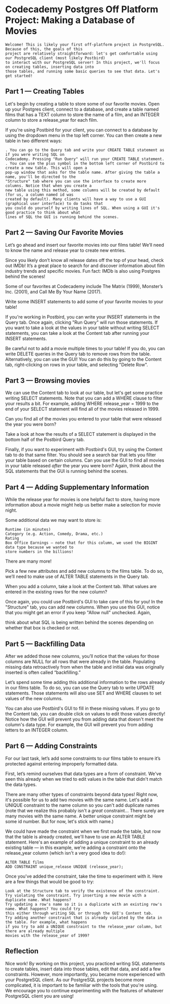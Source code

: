 
# Codecademy Postgres Off Platform Project: Making a Database of Movies
```
Welcome! This is likely your first off-platform project in PostgreSQL. Because of this, the goals of this
project are relatively straightforward: let's get comfortable using our PostgreSQL client (most likely Postbird)
to interact with our PostgreSQL server! In this project, we'll focus on creating tables, inserting data into
those tables, and running some basic queries to see that data. Let's get started!
```
## Part 1 — Creating Tables

Let's begin by creating a table to store some of our favorite movies. Open up your Postgres client, connect to a
database, and create a table named films that has a TEXT column to store the name of a film, and an
INTEGER column to store a release_year for each film.

If you're using Postbird for your client, you can connect to a database by using the dropdown menu in the top
left corner. You can then create a new table in two different ways:

```
. You can go to the Query tab and write your CREATE TABLE statement as if you were writing SQL on
Codecademy. Pressing "Run Query" will run your CREATE TABLE statement.
. You can use the plus symbol in the bottom left corner of Postbird to create a new table. This will open a
pop-up window that asks for the table name. After giving the table a name, you'll be directed to the
"Structure" tab where you can use the interface to create more columns. Notice that when you create a
new table using this method, some columns will be created by default (for us, a column named id was
created by default). Many clients will have a way to use a GUI (graphical user interface) to do tasks that
you could do yourself by writing lines of SQL. When using a GUI it's good practice to think about what
lines of SQL the GUI is running behind the scenes.
```
## Part 2 — Saving Our Favorite Movies

Letʼs go ahead and insert our favorite movies into our films table! Weʼll need to know the name and release
year to create new entries.

Since you likely donʼt know all release dates off the top of your head, check out IMDb! Itʼs a great place to
search for and discover information about film industry trends and specific movies. Fun fact: IMDb is also using
Postgres behind the scenes!


Some of our favorites at Codecademy include The Matrix (1999), Monsterʼs Inc. (2001), and Call Me By Your
Name (2017).

Write some INSERT statements to add some of your favorite movies to your table!

If you're working in Postbird, you can write your INSERT statements in the Query tab. Once again, clicking "Run
Query" will run those statements. If you want to take a look at the values in your table without writing SELECT
statements, you can take a look at the Content tab after running your INSERT statements.

Be careful not to add a movie multiple times to your table! If you do, you can write DELETE queries in the Query
tab to remove rows from the table. Alternatively, you can use the GUI! You can do this by going to the Content
tab, right-clicking on rows in your table, and selecting "Delete Row".

## Part 3 — Browsing movies

We can use the Content tab to look at our table, but let's get some practice writing SELECT statements. Note
that you can add a WHERE clause to filter your results a bit. For example, adding WHERE release_year =
1999 to the end of your SELECT statement will find all of the movies released in 1999.

Can you find all of the movies you entered to your table that were released the year you were born?

Take a look at how the results of a SELECT statement is displayed in the bottom half of the Postbird Query tab.

Finally, if you want to experiment with Postbird's GUI, try using the Content tab to do that same filter. You
should see a search bar that lets you filter your table based on certain columns. Can you use the GUI to find all
movies in your table released _after_ the year you were born? Again, think about the SQL statements that the GUI
is running behind the scenes.

## Part 4 — Adding Supplementary Information

While the release year for movies is one helpful fact to store, having more information about a movie might help
us better make a selection for movie night.

Some additional data we may want to store is:

```
Runtime (in minutes)
Category (e.g. Action, Comedy, Drama, etc.)
Rating
Box Office Earnings — note that for this column, we used the BIGINT data type because we wanted to
store numbers in the billions!
```
There are many more!

Pick a few new attributes and add new columns to the films table. To do so, weʼll need to make use of ALTER
TABLE statements in the Query tab.

When you add a column, take a look at the Content tab. What values are entered in the existing rows for the
new column?

Once again, you could use Postbird's GUI to take care of this for you! In the "Structure" tab, you can add new
columns. When you use this GUI, notice that you might get an error if you keep "Allow null" unchecked. Again,


think about what SQL is being written behind the scenes depending on whether that box is checked or not.

## Part 5 — Backfilling Data

After we added those new columns, youʼll notice that the values for those columns are NULL for all rows that
were already in the table. Populating missing data retroactively from when the table and initial data was
originally inserted is often called “backfilling.”

Letʼs spend some time adding this additional information to the rows already in our films table. To do so, you
can use the Query tab to write UPDATE statements. Those statements will also use SET and WHERE clauses to
set values of the new columns.

You can also use Postbird's GUI to fill in these missing values. If you go to the Content tab, you can double click
on values to edit those values directly! Notice how the GUI will prevent you from adding data that doesn't meet
the column's data type. For example, the GUI will prevent you from adding letters to an INTEGER column.

## Part 6 — Adding Constraints

For our last task, letʼs add some constraints to our films table to ensure itʼs protected against entering
improperly formatted data.

First, letʼs remind ourselves that data types are a form of constraint. We've seen this already when we tried to
edit values in the table that didn't match the data types.

There are many other types of constraints beyond data types! Right now, it's possible for us to add two movies
with the same name. Let's add a UNIQUE constraint to the name column so you can't add duplicate names
(note that we realize this probably isn't a _great_ constraint... There surely are many movies with the same name.
A better unique constraint might be some id number. But for now, let's stick with name.)

We could have made the constraint when we first made the table, but now that the table is already created,
we'll have to use an ALTER TABLE statement. Here's an example of adding a unique constraint to an already
existing table — in this example, we're adding a constraint onto the release_year column (which isn't a very
good idea to do!):

```
ALTER TABLE films
ADD CONSTRAINT unique_release UNIQUE (release_year);
```
Once you've added the constraint, take the time to experiment with it. Here are a few things that would be good
to try:

```
Look at the Structure tab to verify the existence of the constraint.
Try violating the constraint. Try inserting a new movie with a duplicate name. What happens?
Try updating a row's name so it is a duplicate with an existing row's name. What happens? You could try
this either through writing SQL or through the GUI's Content tab.
Try adding another constraint that is already violated by the data in the table. For example, what happens
if you try to add a UNIQUE constraint to the release_year column, but there are already multiple
movies with the release_year of 1999?
```

## Reflection

Nice work! By working on this project, you practiced writing SQL statements to create tables, insert data into
those tables, edit that data, and add a few constraints. However, more importantly, you became more
experienced with your PostgreSQL client. As our PostgreSQL projects become more complicated, it is
important to be familiar with the tools that you're using. We encourage you to continue experimenting with the
features of whatever PostgreSQL client you are using!



